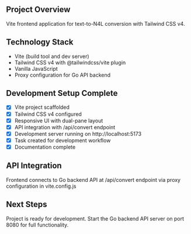 <!-- Use this file to provide workspace-specific custom instructions to Copilot. For more details, visit https://code.visualstudio.com/docs/copilot/copilot-customization#_use-a-githubcopilotinstructionsmd-file -->

## Project Overview

Vite frontend application for text-to-N4L conversion with Tailwind CSS v4.

## Technology Stack

- Vite (build tool and dev server)
- Tailwind CSS v4 with @tailwindcss/vite plugin
- Vanilla JavaScript
- Proxy configuration for Go API backend

## Development Setup Complete

- [x] Vite project scaffolded
- [x] Tailwind CSS v4 configured
- [x] Responsive UI with dual-pane layout
- [x] API integration with /api/convert endpoint
- [x] Development server running on http://localhost:5173
- [x] Task created for development workflow
- [x] Documentation complete

## API Integration

Frontend connects to Go backend API at /api/convert endpoint via proxy configuration in vite.config.js

## Next Steps

Project is ready for development. Start the Go backend API server on port 8080 for full functionality.
